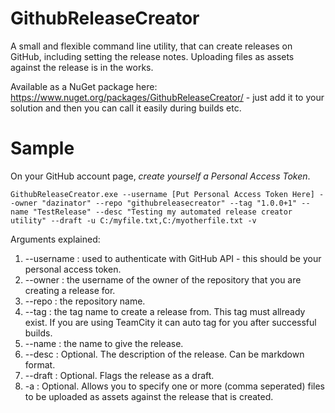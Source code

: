 GithubReleaseCreator
====================

A small and flexible command line utility, that can create releases on GitHub, including setting the release notes. 
Uploading files as assets against the release is in the works.

Available as a NuGet package here: https://www.nuget.org/packages/GithubReleaseCreator/ - just add it to your solution and then you can call it easily during builds etc.

Sample
=======

On your GitHub account page, *create yourself a Personal Access Token*.

```shell
GithubReleaseCreator.exe --username [Put Personal Access Token Here] --owner "dazinator" --repo "githubreleasecreator" --tag "1.0.0+1" --name "TestRelease" --desc "Testing my automated release creator utility" --draft -u C:/myfile.txt,C:/myotherfile.txt -v
```

Arguments explained:

1. --username : used to authenticate with GitHub API - this should be your personal access token.
2. --owner : the username of the owner of the repository that you are creating a release for.
3. --repo : the repository name.
4. --tag : the tag name to create a release from. This tag must allready exist. If you are using TeamCity it can auto tag for you after successful builds.
5. --name : the name to give the release.
6. --desc : Optional. The description of the release. Can be markdown format.
7. --draft : Optional. Flags the release as a draft.
8. -a : Optional. Allows you to specify one or more (comma seperated) files to be uploaded as assets against the release that is created.

